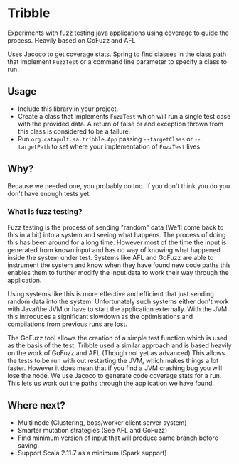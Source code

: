 # Tribble

Experiments with fuzz testing java applications using coverage to guide the process. Heavily based on GoFuzz and AFL

Uses Jacoco to get coverage stats. Spring to find classes in the class path that implement `FuzzTest` or a command line 
parameter to specify a class to run.

## Usage

* Include this library in your project.
* Create a class that implements `FuzzTest` which will run a single test case with the provided data. A return of false
or and exception thrown from this class is considered to be a failure.
* Run `org.catapult.sa.tribble.App` passing `--targetClass` or `--targetPath` to set where your implementation of 
`FuzzTest` lives


## Why?

Because we needed one, you probably do too. If you don't think you do you don't have enough tests yet.

### What is fuzz testing?

Fuzz testing is the process of sending "random" data (We'll come back to this in a bit) into a system and seeing what 
happens. The process of doing this has been around for a long time. However most of the time the input is generated from
known input and has no way of knowing what happened inside the system under test. Systems like AFL and GoFuzz are able
to instrument the system and know when they have found new code paths this enables them to further modify the input data
to work their way through the application.

Using systems like this is more effective and efficient that just sending random data into the system. Unfortunately such
systems either don't work with Java/the JVM or have to start the application externally. With the JVM this introduces a 
 significant slowdown as the optimisations and compilations from previous runs are lost. 
 
The GoFuzz tool allows the creation of a simple test function which is used as the basis of the test. Tribble used a 
similar approach and is based heavily on the work of GoFuzz and AFL (Though not yet as advanced) This allows the tests 
to be run with out restarting the JVM, which makes things a lot faster. However it does mean that if you find a JVM 
crashing bug you will lose the node. We use Jacoco to generate code coverage stats for a run. This lets us work out the
paths through the application we have found. 

## Where next?

* Multi node (Clustering, boss/worker client server system)
* Smarter mutation strategies (See AFL and GoFuzz)
* Find minimum version of input that will produce same branch before saving.
* Support Scala 2.11.7 as a minimum (Spark support)
